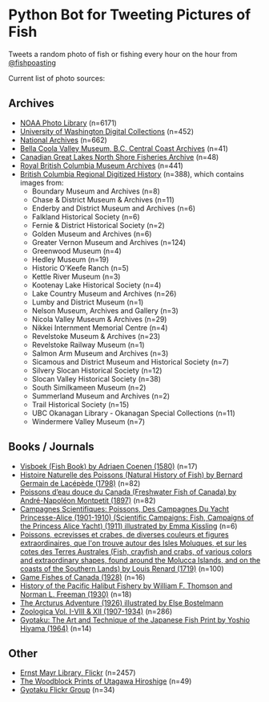 # Python Bot for Tweeting Pictures of Fish

Tweets a random photo of fish or fishing every hour on the hour from [@fishpoasting](https://twitter.com/fishpoasting)

Current list of photo sources: 

## Archives
- [NOAA Photo Library](https://photolib.noaa.gov/Collections) (n=6171)
- [University of Washington Digital Collections](https://digitalcollections.lib.washington.edu) (n=452)
- [National Archives](https://www.archives.gov/) (n=662)
- [Bella Coola Valley Museum, B.C. Central Coast Archives](https://northshorefisheries.net/) (n=41)
- [Canadian Great Lakes North Shore Fisheries Archive](https://www.bellacoolamuseum.ca/) (n=48)
- [Royal British Columbia Museum Archives](https://search-bcarchives.royalbcmuseum.bc.ca/) (n=441)
- [British Columbia Regional Digitized History](https://bcrdh.ca/) (n=388), which contains images from:
	- Boundary Museum and Archives (n=8)
	- Chase & District Museum & Archives (n=11)
	- Enderby and District Museum and Archives (n=6)
	- Falkland Historical Society (n=6)
    - Fernie & District Historical Society (n=2) 
	- Golden Museum and Archives (n=6)
	- Greater Vernon Museum and Archives (n=124)
	- Greenwood Museum (n=4)
	- Hedley Museum (n=19)
	- Historic O'Keefe Ranch (n=5) 
	- Kettle River Museum (n=3) 
	- Kootenay Lake Historical Society (n=4) 
	- Lake Country Museum and Archives (n=26)
	- Lumby and District Museum (n=1)
	- Nelson Museum, Archives and Gallery (n=3)
	- Nicola Valley Museum & Archives (n=29)
	- Nikkei Internment Memorial Centre (n=4)
	- Revelstoke Museum & Archives (n=23)
	- Revelstoke Railway Museum (n=1)
	- Salmon Arm Museum and Archives (n=3)
   	- Sicamous and District Museum and Historical Society (n=7)
	- Silvery Slocan Historical Society (n=12)
	- Slocan Valley Historical Society (n=38)
	- South Similkameen Museum (n=2)
	- Summerland Museum and Archives (n=2)
	- Trail Historical Society (n=15)
   	- UBC Okanagan Library - Okanagan Special Collections (n=11)
	- Windermere Valley Museum (n=7)

## Books / Journals
- [Visboek (Fish Book) by Adriaen Coenen (1580)](https://www.loc.gov/item/2021668059) (n=17)
- [Histoire Naturelle des Poissons (Natural History of Fish) by Bernard Germain de Lacépède (1798)](https://www.biodiversitylibrary.org/bibliography/11645) (n=82)
- [Poissons d’eau douce du Canada (Freshwater Fish of Canada) by André-Napoléon Montpetit (1897)](https://www.biodiversitylibrary.org/item/45738) (n=82)
- [Campagnes Scientifiques: Poissons, Des Campagnes Du Yacht Princesse-Alice (1901-1910) (Scientific Campaigns: Fish, Campaigns of the Princess Alice Yacht) (1911) illustrated by Emma Kissling](https://www.biodiversitylibrary.org/page/37824921) (n=6)
- [Poissons, ecrevisses et crabes, de diverses couleurs et figures extraordinaires, que l'on trouve autour des Isles Moluques, et sur les cotes des Terres Australes (Fish, crayfish and crabs, of various colors and extraordinary shapes, found around the Molucca Islands, and on the coasts of the Southern Lands) by Louis Renard (1719)](http://www.biodiversitylibrary.org/item/200575) (n=100)
- [Game Fishes of Canada (1928)](https://archive.org/details/gamefishesofcana0000unse_q1g7) (n=16)
- [History of the Pacific Halibut Fishery by William F. Thomson and Norman L. Freeman (1930)](https://iphc.int/uploads/pdf/sr/IPHC-1930-SR005.pdf) (n=18)
- [The Arcturus Adventure (1926) illustrated by Else Bostelmann](https://www.biodiversitylibrary.org/item/26644)
- [Zoologica Vol. I-VIII & XII (1907-1934)](https://www.biodiversitylibrary.org/item/208062) (n=286)
- [Gyotaku: The Art and Technique of the Japanese Fish Print by Yoshio Hiyama (1964)](https://archive.org/embed/gyotakuarttech00hiya) (n=14)

## Other
- [Ernst Mayr Library, Flickr](https://www.flickr.com/search/?text=%20Ernst%20Mayr%20Library%20ichthyology) (n=2457)
- [The Woodblock Prints of Utagawa Hiroshige](https://www.hiroshige.org.uk/Nature_Prints/Nature_Fish.htm) (n=49)
- [Gyotaku Flickr Group](https://www.flickr.com/groups/gyotaku/) (n=34)
